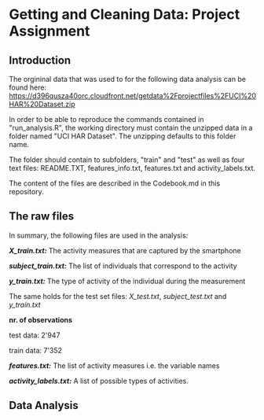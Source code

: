 # Getting and Cleaning Data: Project Assignment
## Introduction
The orgininal data that was used to for the following data analysis can be found here: https://d396qusza40orc.cloudfront.net/getdata%2Fprojectfiles%2FUCI%20HAR%20Dataset.zip

In order to be able to reproduce the commands contained in "run_analysis.R", the working directory must contain the unzipped data in a folder named "UCI HAR Dataset". The unzipping defaults to this folder name.

The folder should contain to subfolders, "train" and "test" as well as four text files: README.TXT, features_info.txt, features.txt and activity_labels.txt.

The content of the files are described in the Codebook.md in this repository.

## The raw files
In summary, the following files are used in the analysis:

_**X_train.txt:**_ The activity measures that are captured by the smartphone

_**subject_train.txt:**_ The list of individuals that correspond to the activity

_**y_train.txt:**_ The type of activity of the individual during the measurement

The same holds for the test set files: _X_test.txt_, _subject_test.txt_ and _y_train.txt_



**nr. of observations**

test data:  2'947

train data: 7'352 


_**features.txt:**_ The list of activity measures i.e. the variable names

_**activity_labels.txt:**_ A list of possible types of activities.

## Data Analysis


